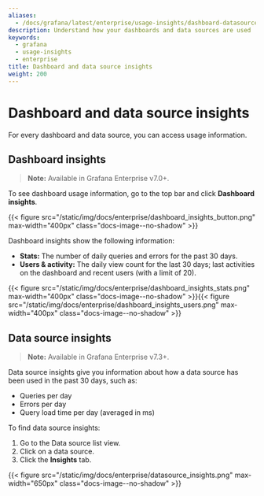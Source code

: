 ```yaml
---
aliases:
  - /docs/grafana/latest/enterprise/usage-insights/dashboard-datasource-insights/
description: Understand how your dashboards and data sources are used
keywords:
  - grafana
  - usage-insights
  - enterprise
title: Dashboard and data source insights
weight: 200
---
```


# Dashboard and data source insights

For every dashboard and data source, you can access usage information.

## Dashboard insights

> **Note:** Available in Grafana Enterprise v7.0+.

To see dashboard usage information, go to the top bar and click **Dashboard insights**.

{{< figure src="/static/img/docs/enterprise/dashboard_insights_button.png" max-width="400px" class="docs-image--no-shadow" >}}

Dashboard insights show the following information:

- **Stats:** The number of daily queries and errors for the past 30 days.
- **Users & activity:** The daily view count for the last 30 days; last activities on the dashboard and recent users (with a limit of 20).

{{< figure src="/static/img/docs/enterprise/dashboard_insights_stats.png" max-width="400px" class="docs-image--no-shadow" >}}{{< figure src="/static/img/docs/enterprise/dashboard_insights_users.png" max-width="400px" class="docs-image--no-shadow" >}}

## Data source insights

> **Note:** Available in Grafana Enterprise v7.3+.

Data source insights give you information about how a data source has been used in the past 30 days, such as:

- Queries per day
- Errors per day
- Query load time per day (averaged in ms)

To find data source insights:

1. Go to the Data source list view.
1. Click on a data source.
1. Click the **Insights** tab.

{{< figure src="/static/img/docs/enterprise/datasource_insights.png" max-width="650px" class="docs-image--no-shadow" >}}
